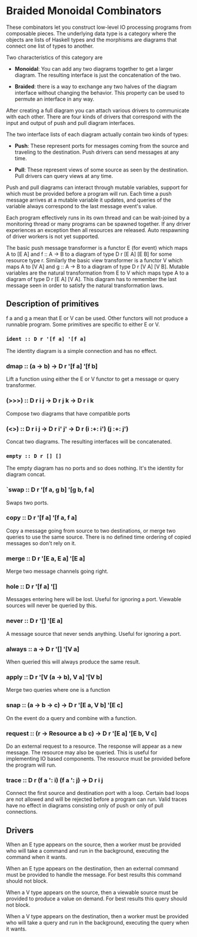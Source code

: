 # Braided Monoidal Combinators

These combinators let you construct low-level IO processing programs from
composable pieces. The underlying data type is a category where the objects
are lists of Haskell types and the morphisms are diagrams that connect one
list of types to another.

Two characteristics of this category are

- **Monoidal**: You can add any two diagrams together to get a larger
diagram. The resulting interface is just the concatenation of the two.

- **Braided**: there is a way to exchange any two halves of the diagram
interface without changing the behavior. This property can be used to
permute an interface in any way.

After creating a full diagram you can attach various drivers to communicate
with each other. There are four kinds of drivers that correspond with the
input and output of push and pull diagram interfaces.

The two interface lists of each diagram actually contain two kinds of types:

- **Push**: These represent ports for messages coming from the source and
traveling to the destination. Push drivers can send messages at any time.

- **Pull**: These represent views of some source as seen by the destination.
Pull drivers can query views at any time.

Push and pull diagrams can interact through mutable variables, support for
which must be provided before a program will run. Each time a push message
arrives at a mutable variable it updates, and queries of the variable always
correspond to the last message event's value.

Each program effectively runs in its own thread and can be wait-joined by
a monitoring thread or many programs can be spawned together. If any driver
experiences an exception then all resources are released. Auto respawning
of driver workers is not yet supported.

The basic push message transformer is a functor E (for event) which maps
A to [E A] and f :: A -> B to a diagram of type D r [E A] [E B] for some 
resource type r. Similarly the basic view transformer is a functor V which
maps A to [V A] and g :: A -> B to a diagram of type D r [V A] [V B].
Mutable variables are the natural transformation from E to V which maps type
A to a diagram of type D r [E A] [V A]. This diagram has to remember the
last message seen in order to satisfy the natural transformation laws.

## Description of primitives

f a and g a mean that E or V can be used. Other functors will not produce
a runnable program. Some primitives are specific to either E or V.

### `ident :: D r '[f a] '[f a]`
The identity diagram is a simple connection and has no effect.

### dmap :: (a -> b) -> D r '[f a] '[f b]
Lift a function using either the E or V functor to get a message or
query transformer.

### (>>>) :: D r i j -> D r j k -> D r i k
Compose two diagrams that have compatible ports

### (<>) :: D r i j -> D r i' j' -> D r (i :+: i') (j :+: j')
Concat two diagrams. The resulting interfaces will be concatenated.

### `empty :: D r [] []`
The empty diagram has no ports and so does nothing. It's the identity for
diagram concat.

### `swap :: D r '[f a, g b] '[g b, f a]
Swaps two ports.

### copy :: D r '[f a] '[f a, f a]
Copy a message going from source to two destinations, or merge two queries to
use the same source. There is no defined time ordering of copied messages
so don't rely on it.

### merge :: D r '[E a, E a] '[E a]
Merge two message channels going right.

### hole :: D r '[f a] '[]
Messages entering here will be lost. Useful for ignoring a port. Viewable sources
will never be queried by this.

### never :: D r '[] '[E a]
A message source that never sends anything. Useful for ignoring a port.

### always :: a -> D r '[] '[V a]
When queried this will always produce the same result.

### apply :: D r '[V (a -> b), V a] '[V b]
Merge two queries where one is a function

### snap :: (a -> b -> c) -> D r '[E a, V b] '[E c]
On the event do a query and combine with a function.

### request :: (r -> Resource a b c) -> D r '[E a] '[E b, V c]
Do an external request to a resource. The response will appear as a new
message. The resource may also be queried. This is useful for implementing
IO based components. The resource must be provided before the program will
run.

### trace :: D r (f a ': i) (f a ': j) -> D r i j 
Connect the first source and destination port with a loop. Certain bad loops
are not allowed and will be rejected before a program can run. Valid traces have
no effect in diagrams consisting only of push or only of pull connections.

## Drivers

When an E type appears on the source, then a worker must be provided who will
take a command and run in the background, executing the command when it wants.

When an E type appears on the destination, then an external command must be
provided to handle the message. For best results this command should not block.

When a V type appears on the source, then a viewable source must be provided
to produce a value on demand. For best results this query should not block.

When a V type appears on the destination, then a worker must be provided who
will take a query and run in the background, executing the query when it wants.
